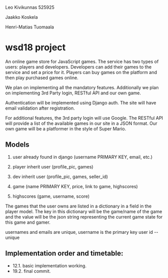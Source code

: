 Leo Kivikunnas 525925

Jaakko Koskela

Henri-Matias Tuomaala 

# wsd18 project
An online game store for JavaScript games. The service has two types of users: players and developers. Developers can add their games to the service and set a price for it. Players can buy games on the platform and then play purchased games online.

We plan on implementing all the mandatory features. Additionally we plan on implementing 3rd Party login, RESTful API and our own game.

Authentication will be implemented using Django auth. The site will have email validation after registration. 

For additional features, the 3rd party login will use Google. The RESTful API will provide a list of the available games in our site in a JSON format. Our own game will be a platformer in the style of Super Mario. 

## Models
1. user already found in django (username PRIMARY KEY, email, etc.)
2. player inherit user (profile_pic, games)
3. dev inherit user (profile_pic, games, seller_id)

4. game (name PRIMARY KEY, price, link to game, highscores)
5. highscores (game, username, score)

The games that the user owns are listed in a dictionary in a field in the player model. The key in this dictionary will be the game/name of the game and the value will be the json string representing the current game state for this game and gamer. 

usernames and emails are unique, username is the primary key
user id -- unique 



## Implementation order and timetable:
* 12.1. basic implementation working.
* 19.2. final commit. 


